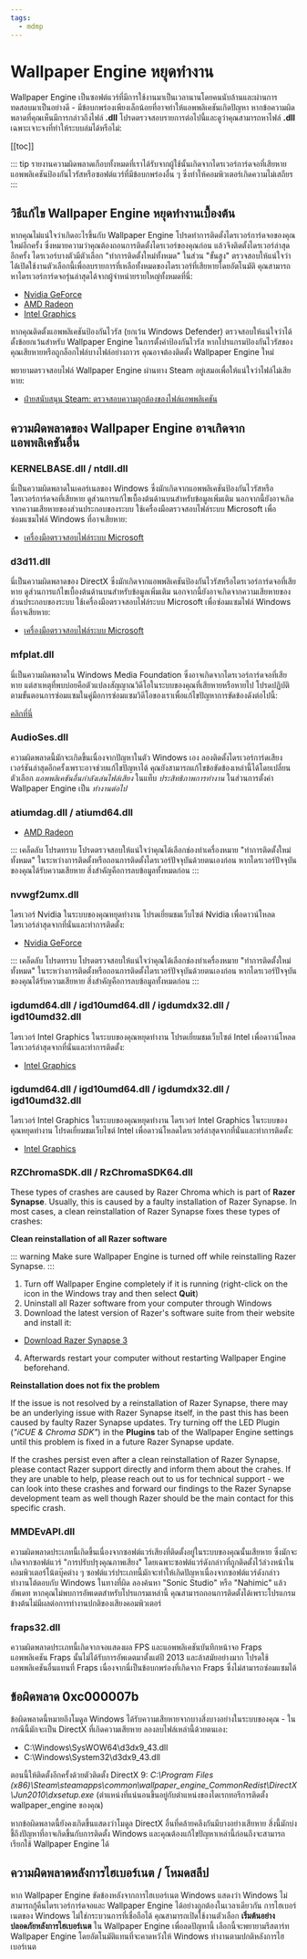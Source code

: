 ```yaml
---
tags:
  - mdmp
---
```


# Wallpaper Engine หยุดทำงาน

Wallpaper Engine เป็นซอฟต์แวร์ที่มีการใช้งานมาเป็นเวลานานโดยคนนับล้านและผ่านการทดสอบมาเป็นอย่างดี - มีข้อบกพร่องเพียงเล็กน้อยที่อาจทำให้แอพพลิเคชันเกิดปัญหา หากข้อความผิดพลาดที่คุณเห็นมีการกล่าวถึงไฟล์ **.dll** โปรดตรวจสอบรายการต่อไปนี้และดูว่าคุณสามารถหาไฟล์ **.dll** เฉพาะเจาะจงที่ทำให้ระบบล่มได้หรือไม่:

[[toc]]

::: tip
รายงานความผิดพลาดเกือบทั้งหมดที่เราได้รับจากผู้ใช้นั้นเกิดจากไดรเวอร์การ์ดจอที่เสียหาย แอพพลิเคชันป้องกันไวรัสหรือซอฟต์แวร์ที่มีข้อบกพร่องอื่น ๆ ซึ่งทำให้คอมพิวเตอร์เกิดความไม่เสถียร
:::

## วิธีแก้ไข Wallpaper Engine หยุดทำงานเบื้องต้น

หากคุณไม่แน่ใจว่าเกิดอะไรขึ้นกับ Wallpaper Engine โปรดทำการติดตั้งไดรเวอร์การ์ดจอของคุณใหม่อีกครั้ง ซึ่งหมายความว่าคุณต้องถอนการติดตั้งไดรเวอร์ของคุณก่อน แล้วจึงติดตั้งไดรเวอร์ล่าสุดอีกครั้ง ไดรเวอร์บางตัวมีตัวเลือก "ทำการติดตั้งใหม่ทั้งหมด" ในส่วน "ขั้นสูง" ตรวจสอบให้แน่ใจว่าได้เปิดใช้งานตัวเลือกนี้เพื่อลบรายการที่เหลือทั้งหมดของไดรเวอร์ที่เสียหายโดยอัตโนมัติ คุณสามารถหาไดรเวอร์การ์ดจอรุ่นล่าสุดได้จากผู้จำหน่ายรายใหญ่ทั้งหมดที่นี่:

* [Nvidia GeForce](https://www.nvidia.com/Download/index.aspx)
* [AMD Radeon](https://www.amd.com/support)
* [Intel Graphics](https://downloadcenter.intel.com/product/80939/Graphics-Drivers)

หากคุณติดตั้งแอพพลิเคชันป้องกันไวรัส (ยกเว้น Windows Defender) ตรวจสอบให้แน่ใจว่าได้ตั้งข้อยกเว้นสำหรับ Wallpaper Engine ในการตั้งค่าป้องกันไวรัส หากโปรแกรมป้องกันไวรัสของคุณเสียหายหรือถูกล็อกไฟล์บางไฟล์อย่างถาวร คุณอาจต้องติดตั้ง Wallpaper Engine ใหม่

พยายามตรวจสอบไฟล์ Wallpaper Engine ผ่านทาง Steam อยู่เสมอเพื่อให้แน่ใจว่าไฟล์ไม่เสียหาย:

* [ฝ่ายสนับสนุน Steam: ตรวจสอบความถูกต้องของไฟล์แอพพลิเคชัน](https://support.steampowered.com/kb_article.php?ref=2037-QEUH-3335)

## ความผิดพลาดของ Wallpaper Engine อาจเกิดจากแอพพลิเคชันอื่น

### KERNELBASE.dll / ntdll.dll

นี่เป็นความผิดพลาดในเคอร์เนลของ Windows ซึ่งมักเกิดจากแอพพลิเคชันป้องกันไวรัสหรือไดรเวอร์การ์ดจอที่เสียหาย ดูส่วนการแก้ไขเบื้องต้นด้านบนสำหรับข้อมูลเพิ่มเติม นอกจากนี้ยังอาจเกิดจากความเสียหายของส่วนประกอบของระบบ ใช้เครื่องมือตรวจสอบไฟล์ระบบ Microsoft เพื่อซ่อมแซมไฟล์ Windows ที่อาจเสียหาย:

* [เครื่องมือตรวจสอบไฟล์ระบบ Microsoft](https://support.microsoft.com/th-th/help/929833/use-the-system-file-checker-tool-to-repair-missing-or-corrupted-system)

### d3d11.dll

นี่เป็นความผิดพลาดของ DirectX ซึ่งมักเกิดจากแอพพลิเคชันป้องกันไวรัสหรือไดรเวอร์การ์ดจอที่เสียหาย ดูส่วนการแก้ไขเบื้องต้นด้านบนสำหรับข้อมูลเพิ่มเติม นอกจากนี้ยังอาจเกิดจากความเสียหายของส่วนประกอบของระบบ ใช้เครื่องมือตรวจสอบไฟล์ระบบ Microsoft เพื่อซ่อมแซมไฟล์ Windows ที่อาจเสียหาย:

* [เครื่องมือตรวจสอบไฟล์ระบบ Microsoft](https://support.microsoft.com/th-th/help/929833/use-the-system-file-checker-tool-to-repair-missing-or-corrupted-system)

### mfplat.dll

นี่เป็นความผิดพลาดใน Windows Media Foundation ซึ่งอาจเกิดจากไดรเวอร์การ์ดจอที่เสียหาย แต่สาเหตุที่พบบ่อยคือตัวแปลงสัญญาณวิดีโอในระบบของคุณที่เสียหายหรือหายไป โปรดปฏิบัติตามขั้นตอนการซ่อมแซมในคู่มือการซ่อมแซมวิดีโอของเราเพื่อแก้ไขปัญหาการขัดข้องดังต่อไปนี้:

[คลิกที่นี่](/noshow/notplaying.html)

### AudioSes.dll

ความผิดพลาดนี้มักจะเกิดขึ้นเนื่องจากปัญหาในตัว Windows เอง ลองติดตั้งไดรเวอร์การ์ดเสียงเวอร์ชันล่าสุดอีกครั้งเพราะอาจช่วยแก้ไขปัญหาได้ คุณยังสามารถแก้ไขข้อขัดข้องเหล่านี้ได้โดยเปลี่ยนตัวเลือก *แอพพลิเคชันอื่นกำลังเล่นไฟล์เสียง* ในแท็บ *ประสิทธิภาพการทำงาน* ในส่วนการตั้งค่า Wallpaper Engine เป็น *ทำงานต่อไป*

### atiumdag.dll / atiumd64.dll

* [AMD Radeon](https://www.amd.com/support)

::: เคล็ดลับ โปรดทราบ โปรดตรวจสอบให้แน่ใจว่าคุณได้เลือกช่องทำเครื่องหมาย "ทำการติดตั้งใหม่ทั้งหมด" ในระหว่างการติดตั้งหรือถอนการติดตั้งไดรเวอร์ปัจจุบันด้วยตนเองก่อน หากไดรเวอร์ปัจจุบันของคุณได้รับความเสียหาย สิ่งสำคัญคือการลบข้อมูลทั้งหมดก่อน
:::

### nvwgf2umx.dll

ไดรเวอร์ Nvidia ในระบบของคุณหยุดทำงาน โปรดเยี่ยมชมเว็บไซต์ Nvidia เพื่อดาวน์โหลดไดรเวอร์ล่าสุดจากที่นั่นและทำการติดตั้ง:

* [Nvidia GeForce](https://www.nvidia.com/Download/index.aspx)

::: เคล็ดลับ โปรดทราบ โปรดตรวจสอบให้แน่ใจว่าคุณได้เลือกช่องทำเครื่องหมาย "ทำการติดตั้งใหม่ทั้งหมด" ในระหว่างการติดตั้งหรือถอนการติดตั้งไดรเวอร์ปัจจุบันด้วยตนเองก่อน หากไดรเวอร์ปัจจุบันของคุณได้รับความเสียหาย สิ่งสำคัญคือการลบข้อมูลทั้งหมดก่อน
:::

### igdumd64.dll / igd10umd64.dll / igdumdx32.dll / igd10umd32.dll

ไดรเวอร์ Intel Graphics ในระบบของคุณหยุดทำงาน โปรดเยี่ยมชมเว็บไซต์ Intel เพื่อดาวน์โหลดไดรเวอร์ล่าสุดจากที่นั่นและทำการติดตั้ง:

* [Intel Graphics](https://downloadcenter.intel.com/product/80939/Graphics-Drivers)

### igdumd64.dll / igd10umd64.dll / igdumdx32.dll / igd10umd32.dll

ไดรเวอร์ Intel Graphics ในระบบของคุณหยุดทำงาน ไดรเวอร์ Intel Graphics ในระบบของคุณหยุดทำงาน โปรดเยี่ยมชมเว็บไซต์ Intel เพื่อดาวน์โหลดไดรเวอร์ล่าสุดจากที่นั่นและทำการติดตั้ง:

* [Intel Graphics](https://downloadcenter.intel.com/product/80939/Graphics-Drivers)

### RZChromaSDK.dll / RzChromaSDK64.dll

These types of crashes are caused by Razer Chroma which is part of **Razer Synapse**. Usually, this is caused by a faulty installation of Razer Synapse. In most cases, a clean reinstallation of Razer Synapse fixes these types of crashes:

**Clean reinstallation of all Razer software**

::: warning
Make sure Wallpaper Engine is turned off while reinstalling Razer Synapse.
:::

1. Turn off Wallpaper Engine completely if it is running (right-click on the icon in the Windows tray and then select **Quit**)
2. Uninstall all Razer software from your computer through Windows
3. Download the latest version of Razer's software suite from their website and install it:

* [Download Razer Synapse 3](https://www.razer.com/synapse-3)

4. Afterwards restart your computer without restarting Wallpaper Engine beforehand.

**Reinstallation does not fix the problem**

If the issue is not resolved by a reinstallation of Razer Synapse, there may be an underlying issue with Razer Synapse itself, in the past this has been caused by faulty Razer Synapse updates. Try turning off the LED Plugin (*"iCUE & Chroma SDK"*) in the **Plugins** tab of the Wallpaper Engine settings until this problem is fixed in a future Razer Synapse update.

If the crashes persist even after a clean reinstallation of Razer Synapse, please contact Razer support directly and inform them about the crahes. If they are unable to help, please reach out to us for technical support - we can look into these crashes and forward our findings to the Razer Synapse development team as well though Razer should be the main contact for this specific crash.

### MMDEvAPI.dll

ความผิดพลาดประเภทนี้เกิดขึ้นเนื่องจากซอฟต์แวร์เสียงที่ติดตั้งอยู่ในระบบของคุณนั้นเสียหาย ซึ่งมักจะเกิดจากซอฟต์แวร์ "การปรับปรุงคุณภาพเสียง" โดยเฉพาะซอฟต์แวร์ดังกล่าวที่ถูกติดตั้งไว้ล่วงหน้าในคอมพิวเตอร์โน้ตบุ๊คต่าง ๆ ซอฟต์แวร์ประเภทนี้มักจะทำให้เกิดปัญหาเนื่องจากซอฟต์แวร์ดังกล่าวทำงานโต้ตอบกับ Windows ในทางที่ผิด ลองค้นหา "Sonic Studio" หรือ "Nahimic" แล้วอัพเดท หากคุณไม่พบการอัพเดตสำหรับโปรแกรมเหล่านี้ คุณสามารถถอนการติดตั้งได้เพราะโปรแกรมข้างต้นไม่มีผลต่อการทำงานปกติของเสียงคอมพิวเตอร์

### fraps32.dll

ความผิดพลาดประเภทนี้เกิดจากจอแสดงผล FPS และแอพพลิเคชันบันทึกหน้าจอ Fraps แอพพลิเคชัน Fraps นั้นไม่ได้รับการอัพเดตมาตั้งแต่ปี 2013 และล้าสมัยอย่างมาก โปรดใช้แอพพลิเคชันอื่นแทนที่ Fraps เนื่องจากนี่เป็นข้อบกพร่องที่เกิดจาก Fraps ซึ่งไม่สามารถซ่อมแซมได้

## ข้อผิดพลาด 0xc000007b

ข้อผิดพลาดนี้หมายถึงโมดูล Windows ได้รับความเสียหายจากบางสิ่งบางอย่างในระบบของคุณ - ในกรณีนี้มักจะเป็น DirectX ที่เกิดความเสียหาย ลองลบไฟล์เหล่านี้ด้วยตนเอง:

* C:\Windows\SysWOW64\d3dx9_43.dll
* C:\Windows\System32\d3dx9_43.dll

ตอนนี้ให้ติดตั้งอีกครั้งด้วยตัวติดตั้ง DirectX 9: *C:\Program Files (x86)\Steam\steamapps\common\wallpaper_engine\_CommonRedist\DirectX\Jun2010\dxsetup.exe* (ตำแหน่งที่แน่นอนขึ้นอยู่กับตำแหน่งของไดเรกทอรีการติดตั้ง wallpaper_engine ของคุณ)

หากข้อผิดพลาดนี้ยังคงเกิดขึ้นแสดงว่าโมดูล DirectX อื่นที่คล้ายคลึงกันมีบางอย่างเสียหาย สิ่งนี้มักบ่งชี้ถึงปัญหาที่อาจเกิดขึ้นกับการติดตั้ง Windows และคุณต้องแก้ไขปัญหาเหล่านี้ก่อนถึงจะสามารถเรียกใช้ Wallpaper Engine ได้

## ความผิดพลาดหลังการไฮเบอร์เนต / โหมดสลีป

หาก Wallpaper Engine ขัดข้องหลังจากการไฮเบอร์เนต Windows แสดงว่า Windows ไม่สามารถกู้คืนไดรเวอร์การ์ดจอและ Wallpaper Engine ได้อย่างถูกต้องในเวลาเดียวกัน การไฮเบอร์เนตของ Windows ไม่ใช่กระบวนการที่เชื่อถือได้ คุณสามารถเปิดใช้งานตัวเลือก **เริ่มต้นอย่างปลอดภัยหลังการไฮเบอร์เนต** ใน Wallpaper Engine เพื่อลดปัญหานี้ เลือกนี้จะพยายามรีสตาร์ท Wallpaper Engine โดยอัตโนมัติแทนที่จะคาดหวังให้ Windows ทำงานตามปกติหลังการไฮเบอร์เนต
